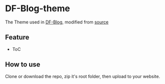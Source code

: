 # DF-Blog-theme

The Theme used in [DF-Blog](https://necro.dedfaf.tech), modified from [source](https://source.ghost.io/)

## Feature

- ToC

## How to use

Clone or download the repo, zip it's root folder, then upload to your website.
